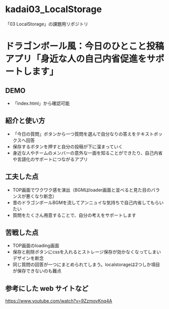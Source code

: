 # kadai03_LocalStorage

「03 LocalStorage」の課題用リポジトリ

# ドラゴンボール風：今日のひとこと投稿アプリ「身近な人の自己内省促進をサポートします」

## DEMO

- 「index.html」から確認可能


## 紹介と使い方

- 「今日の質問」ボタンから一つ質問を選んで自分なりの答えをテキストボックスへ回答
- 保存するボタンを押すと自分の投稿が下に溜まっていく
- 身近な人やチームのメンバーの意外な一面を知ることができたり、自己内省や言語化のサポートにつながるアプリ

## 工夫した点

  - TOP画面でワクワク感を演出（BGMはloader画面と並べると見た目のバランスが悪くなり断念）
  - 昔のドラゴンボールBGMを流してアンニュイな気持ちで自己内省してもらいたい
  - 質問をたくさん用意することで、自分の考えをサポートします
  
## 苦戦した点

- TOP画面のloading画面
- 保存と削除ボタンにcssを入れるとストレージ保存が効かなくなってしまいデザインを断念
- 同じ質問の回答が一つにまとめられてしまう。localstorageは2つしか項目が保存できないのも難点

## 参考にした web サイトなど

https://www.youtube.com/watch?v=9ZzmovKnq4A
